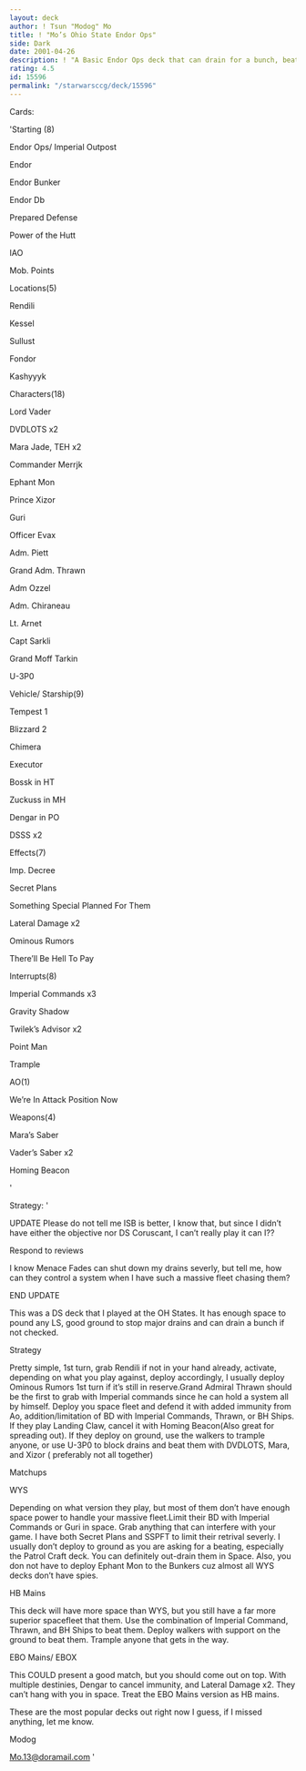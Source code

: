 ```yaml
---
layout: deck
author: ! Tsun "Modog" Mo
title: ! "Mo’s Ohio State Endor Ops"
side: Dark
date: 2001-04-26
description: ! "A Basic Endor Ops deck that can drain for a bunch, beat anything out of space, and contain drains on the ground."
rating: 4.5
id: 15596
permalink: "/starwarsccg/deck/15596"
---
```

Cards: 

'Starting (8)


Endor Ops/ Imperial Outpost

Endor

Endor Bunker

Endor Db

Prepared Defense

Power of the Hutt

IAO

Mob. Points


Locations(5)


Rendili

Kessel

Sullust

Fondor

Kashyyyk



Characters(18)


Lord Vader

DVDLOTS x2

Mara Jade, TEH x2

Commander Merrjk

Ephant Mon

Prince Xizor

Guri

Officer Evax

Adm. Piett

Grand Adm. Thrawn

Adm Ozzel

Adm. Chiraneau

Lt. Arnet

Capt Sarkli

Grand Moff Tarkin

U-3P0


Vehicle/ Starship(9)


Tempest 1

Blizzard 2

Chimera

Executor

Bossk in HT

Zuckuss in MH

Dengar in PO

DSSS x2


Effects(7)


Imp. Decree

Secret Plans

Something Special Planned For Them

Lateral Damage x2

Ominous Rumors

There’ll Be Hell To Pay


Interrupts(8)


Imperial Commands x3

Gravity Shadow

Twilek’s Advisor x2

Point Man

Trample


AO(1)


We’re In Attack Position Now


Weapons(4)


Mara’s Saber

Vader’s Saber x2

Homing Beacon

'

Strategy: '

UPDATE Please do not tell me ISB is better, I know that, but since I didn’t have either the objective nor DS Coruscant, I can’t really play it can I??


Respond to reviews

I know Menace Fades can shut down my drains severly, but tell me, how can they control a system when I have such a massive fleet chasing them?


END UPDATE


This was a DS deck that I played at the OH States. It has enough space to pound any LS, good ground to stop major drains and can drain a bunch if not checked.


Strategy


Pretty simple, 1st turn, grab Rendili if not in your hand already, activate, depending on what you play against, deploy accordingly, I usually deploy Ominous Rumors 1st turn if it’s still in reserve.Grand Admiral Thrawn should be the first to grab with Imperial commands since he can hold a system all by himself. Deploy you space fleet and defend it with added immunity from Ao, addition/limitation of BD with Imperial Commands, Thrawn, or BH Ships. If they play Landing Claw, cancel it with Homing Beacon(Also great for spreading out). If they deploy on ground, use the walkers to trample anyone, or use U-3P0 to block drains and beat them with DVDLOTS, Mara, and Xizor ( preferably not all together)


Matchups


WYS

Depending on what version they play, but most of them don’t have enough space power to handle your massive fleet.Limit their BD with Imperial Commands or Guri in space. Grab anything that can interfere with your game. I have both Secret Plans and SSPFT to limit their retrival severly. I usually don’t deploy to ground as you are asking for a beating, especially the Patrol Craft deck. You can definitely out-drain them in Space. Also, you don not have to deploy Ephant Mon to the Bunkers cuz almost all WYS decks don’t have spies.


HB Mains

This deck will have more space than WYS, but you still have a far more superior spacefleet that them. Use the combination of Imperial Command, Thrawn, and BH Ships to beat them. Deploy walkers with support on the ground to beat them. Trample anyone that gets in the way. 


EBO Mains/ EBOX

This COULD present a good match, but you should come out on top. With multiple destinies, Dengar to cancel immunity, and Lateral Damage x2. They can’t hang with you in space. Treat the EBO Mains version as HB mains.


These are the most popular decks out right now I guess, if I missed anything, let me know.


Modog

Mo.13@doramail.com     '
